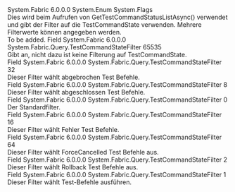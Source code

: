 <Type Name="TestCommandStateFilter" FullName="System.Fabric.Query.TestCommandStateFilter">
  <TypeSignature Language="C#" Value="public enum TestCommandStateFilter" />
  <TypeSignature Language="ILAsm" Value=".class public auto ansi serializable sealed TestCommandStateFilter extends System.Enum" />
  <TypeSignature Language="DocId" Value="T:System.Fabric.Query.TestCommandStateFilter" />
  <TypeSignature Language="VB.NET" Value="Public Enum TestCommandStateFilter" />
  <TypeSignature Language="F#" Value="type TestCommandStateFilter = " />
  <AssemblyInfo>
    <AssemblyName>System.Fabric</AssemblyName>
    <AssemblyVersion>6.0.0.0</AssemblyVersion>
  </AssemblyInfo>
  <Base>
    <BaseTypeName>System.Enum</BaseTypeName>
  </Base>
  <Attributes>
    <Attribute>
      <AttributeName>System.Flags</AttributeName>
    </Attribute>
  </Attributes>
  <Docs>
    <summary>
            Dies wird beim Aufrufen von GetTestCommandStatusListAsync() verwendet und gibt der Filter auf die TestCommandState verwenden.    Mehrere Filterwerte können angegeben werden.
            </summary>
    <remarks>To be added.</remarks>
  </Docs>
  <Members>
    <Member MemberName="All">
      <MemberSignature Language="C#" Value="All" />
      <MemberSignature Language="ILAsm" Value=".field public static literal valuetype System.Fabric.Query.TestCommandStateFilter All = int32(65535)" />
      <MemberSignature Language="DocId" Value="F:System.Fabric.Query.TestCommandStateFilter.All" />
      <MemberSignature Language="VB.NET" Value="All" />
      <MemberSignature Language="F#" Value="All = 65535" Usage="System.Fabric.Query.TestCommandStateFilter.All" />
      <MemberType>Field</MemberType>
      <AssemblyInfo>
        <AssemblyName>System.Fabric</AssemblyName>
        <AssemblyVersion>6.0.0.0</AssemblyVersion>
      </AssemblyInfo>
      <ReturnValue>
        <ReturnType>System.Fabric.Query.TestCommandStateFilter</ReturnType>
      </ReturnValue>
      <MemberValue>65535</MemberValue>
      <Docs>
        <summary>
            Gibt an, nicht dazu ist keine Filterung auf TestCommandState.
            </summary>
      </Docs>
    </Member>
    <Member MemberName="Cancelled">
      <MemberSignature Language="C#" Value="Cancelled" />
      <MemberSignature Language="ILAsm" Value=".field public static literal valuetype System.Fabric.Query.TestCommandStateFilter Cancelled = int32(32)" />
      <MemberSignature Language="DocId" Value="F:System.Fabric.Query.TestCommandStateFilter.Cancelled" />
      <MemberSignature Language="VB.NET" Value="Cancelled" />
      <MemberSignature Language="F#" Value="Cancelled = 32" Usage="System.Fabric.Query.TestCommandStateFilter.Cancelled" />
      <MemberType>Field</MemberType>
      <AssemblyInfo>
        <AssemblyName>System.Fabric</AssemblyName>
        <AssemblyVersion>6.0.0.0</AssemblyVersion>
      </AssemblyInfo>
      <ReturnValue>
        <ReturnType>System.Fabric.Query.TestCommandStateFilter</ReturnType>
      </ReturnValue>
      <MemberValue>32</MemberValue>
      <Docs>
        <summary>
            Dieser Filter wählt abgebrochen Test Befehle.
            </summary>
      </Docs>
    </Member>
    <Member MemberName="CompletedSuccessfully">
      <MemberSignature Language="C#" Value="CompletedSuccessfully" />
      <MemberSignature Language="ILAsm" Value=".field public static literal valuetype System.Fabric.Query.TestCommandStateFilter CompletedSuccessfully = int32(8)" />
      <MemberSignature Language="DocId" Value="F:System.Fabric.Query.TestCommandStateFilter.CompletedSuccessfully" />
      <MemberSignature Language="VB.NET" Value="CompletedSuccessfully" />
      <MemberSignature Language="F#" Value="CompletedSuccessfully = 8" Usage="System.Fabric.Query.TestCommandStateFilter.CompletedSuccessfully" />
      <MemberType>Field</MemberType>
      <AssemblyInfo>
        <AssemblyName>System.Fabric</AssemblyName>
        <AssemblyVersion>6.0.0.0</AssemblyVersion>
      </AssemblyInfo>
      <ReturnValue>
        <ReturnType>System.Fabric.Query.TestCommandStateFilter</ReturnType>
      </ReturnValue>
      <MemberValue>8</MemberValue>
      <Docs>
        <summary>
            Dieser Filter wählt abgeschlossen Test Befehle.
            </summary>
      </Docs>
    </Member>
    <Member MemberName="Default">
      <MemberSignature Language="C#" Value="Default" />
      <MemberSignature Language="ILAsm" Value=".field public static literal valuetype System.Fabric.Query.TestCommandStateFilter Default = int32(0)" />
      <MemberSignature Language="DocId" Value="F:System.Fabric.Query.TestCommandStateFilter.Default" />
      <MemberSignature Language="VB.NET" Value="Default" />
      <MemberSignature Language="F#" Value="Default = 0" Usage="System.Fabric.Query.TestCommandStateFilter.Default" />
      <MemberType>Field</MemberType>
      <AssemblyInfo>
        <AssemblyName>System.Fabric</AssemblyName>
        <AssemblyVersion>6.0.0.0</AssemblyVersion>
      </AssemblyInfo>
      <ReturnValue>
        <ReturnType>System.Fabric.Query.TestCommandStateFilter</ReturnType>
      </ReturnValue>
      <MemberValue>0</MemberValue>
      <Docs>
        <summary>
            Der Standardfilter.
            </summary>
      </Docs>
    </Member>
    <Member MemberName="Failed">
      <MemberSignature Language="C#" Value="Failed" />
      <MemberSignature Language="ILAsm" Value=".field public static literal valuetype System.Fabric.Query.TestCommandStateFilter Failed = int32(16)" />
      <MemberSignature Language="DocId" Value="F:System.Fabric.Query.TestCommandStateFilter.Failed" />
      <MemberSignature Language="VB.NET" Value="Failed" />
      <MemberSignature Language="F#" Value="Failed = 16" Usage="System.Fabric.Query.TestCommandStateFilter.Failed" />
      <MemberType>Field</MemberType>
      <AssemblyInfo>
        <AssemblyName>System.Fabric</AssemblyName>
        <AssemblyVersion>6.0.0.0</AssemblyVersion>
      </AssemblyInfo>
      <ReturnValue>
        <ReturnType>System.Fabric.Query.TestCommandStateFilter</ReturnType>
      </ReturnValue>
      <MemberValue>16</MemberValue>
      <Docs>
        <summary>
            Dieser Filter wählt Fehler Test Befehle.
            </summary>
      </Docs>
    </Member>
    <Member MemberName="ForceCancelled">
      <MemberSignature Language="C#" Value="ForceCancelled" />
      <MemberSignature Language="ILAsm" Value=".field public static literal valuetype System.Fabric.Query.TestCommandStateFilter ForceCancelled = int32(64)" />
      <MemberSignature Language="DocId" Value="F:System.Fabric.Query.TestCommandStateFilter.ForceCancelled" />
      <MemberSignature Language="VB.NET" Value="ForceCancelled" />
      <MemberSignature Language="F#" Value="ForceCancelled = 64" Usage="System.Fabric.Query.TestCommandStateFilter.ForceCancelled" />
      <MemberType>Field</MemberType>
      <AssemblyInfo>
        <AssemblyName>System.Fabric</AssemblyName>
        <AssemblyVersion>6.0.0.0</AssemblyVersion>
      </AssemblyInfo>
      <ReturnValue>
        <ReturnType>System.Fabric.Query.TestCommandStateFilter</ReturnType>
      </ReturnValue>
      <MemberValue>64</MemberValue>
      <Docs>
        <summary>
            Dieser Filter wählt ForceCancelled Test Befehle aus.
            </summary>
      </Docs>
    </Member>
    <Member MemberName="RollingBack">
      <MemberSignature Language="C#" Value="RollingBack" />
      <MemberSignature Language="ILAsm" Value=".field public static literal valuetype System.Fabric.Query.TestCommandStateFilter RollingBack = int32(2)" />
      <MemberSignature Language="DocId" Value="F:System.Fabric.Query.TestCommandStateFilter.RollingBack" />
      <MemberSignature Language="VB.NET" Value="RollingBack" />
      <MemberSignature Language="F#" Value="RollingBack = 2" Usage="System.Fabric.Query.TestCommandStateFilter.RollingBack" />
      <MemberType>Field</MemberType>
      <AssemblyInfo>
        <AssemblyName>System.Fabric</AssemblyName>
        <AssemblyVersion>6.0.0.0</AssemblyVersion>
      </AssemblyInfo>
      <ReturnValue>
        <ReturnType>System.Fabric.Query.TestCommandStateFilter</ReturnType>
      </ReturnValue>
      <MemberValue>2</MemberValue>
      <Docs>
        <summary>
            Dieser Filter wählt Rollback Test Befehle aus.
            </summary>
      </Docs>
    </Member>
    <Member MemberName="Running">
      <MemberSignature Language="C#" Value="Running" />
      <MemberSignature Language="ILAsm" Value=".field public static literal valuetype System.Fabric.Query.TestCommandStateFilter Running = int32(1)" />
      <MemberSignature Language="DocId" Value="F:System.Fabric.Query.TestCommandStateFilter.Running" />
      <MemberSignature Language="VB.NET" Value="Running" />
      <MemberSignature Language="F#" Value="Running = 1" Usage="System.Fabric.Query.TestCommandStateFilter.Running" />
      <MemberType>Field</MemberType>
      <AssemblyInfo>
        <AssemblyName>System.Fabric</AssemblyName>
        <AssemblyVersion>6.0.0.0</AssemblyVersion>
      </AssemblyInfo>
      <ReturnValue>
        <ReturnType>System.Fabric.Query.TestCommandStateFilter</ReturnType>
      </ReturnValue>
      <MemberValue>1</MemberValue>
      <Docs>
        <summary>
            Dieser Filter wählt Test-Befehle ausführen.
            </summary>
      </Docs>
    </Member>
  </Members>
</Type>